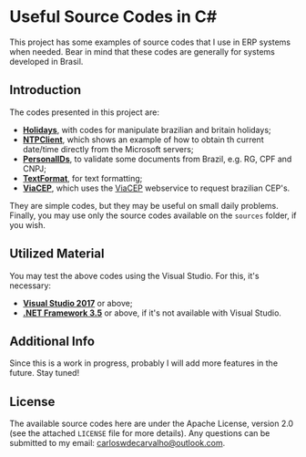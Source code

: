# Useful Source Codes in C\#

This project has some examples of source codes that I use in ERP systems when needed. Bear in mind that these codes are generally for systems developed in Brasil.

## Introduction

The codes presented in this project are:

- [**Holidays**](Utilities/Holidays), with codes for manipulate brazilian and britain holidays;
- [**NTPClient**](Utilities/NTPClient), which shows an example of how to obtain th current date/time directly from the Microsoft servers;
- [**PersonalIDs**](Utilities/PersonalIDs), to validate some documents from Brazil, e.g. RG, CPF and CNPJ;
- [**TextFormat**](TextFormat), for text formatting;
- [**ViaCEP**](ViaCEP), which uses the [ViaCEP](https://viacep.com.br/) webservice to request brazilian CEP's.

They are simple codes, but they may be useful on small daily problems. Finally, you may use only the source codes available on the `sources` folder, if you wish.

## Utilized Material

You may test the above codes using the Visual Studio. For this, it's necessary:

- [**Visual Studio 2017**](https://visualstudio.microsoft.com/downloads/) or above;
- [**.NET Framework 3.5**](https://www.microsoft.com/en-us/download/confirmation.aspx?id=21) or above, if it's not available with Visual Studio.

## Additional Info

Since this is a work in progress, probably I will add more features in the future. Stay tuned!

## License

The available source codes here are under the Apache License, version 2.0 (see the attached `LICENSE` file for more details). Any questions can be submitted to my email: carloswdecarvalho@outlook.com.